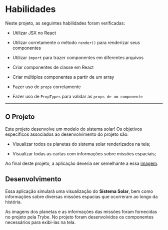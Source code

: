 # Habilidades
Neste projeto, as seguintes habilidades foram verificadas:

  * Utilizar JSX no React

  * Utilizar corretamente o método `render()` para renderizar seus componentes

  * Utilizar `import` para trazer componentes em diferentes arquivos

  * Criar componentes de classe em React

  * Criar múltiplos componentes a partir de um array

  * Fazer uso de `props` corretamente

  * Fazer uso de `PropTypes` para validar as `props de um componente`

---

## O Projeto

Este projeto desenvolve um modelo do sistema solar! Os objetivos específicos associados ao desenvolvimento do projeto são:

  * Visualizar todos os planetas do sistema solar renderizados na tela;

  * Visualizar todas as cartas com informações sobre missões espaciais;

Ao final deste projeto, a aplicação deveria ser semelhante a essa [imagem](https://www.figma.com/file/vcire16CytAa1QWrriuunm/Sistema-Solar?node-id=0%3A1).

## Desenvolvimento

Essa aplicação simulará uma visualização do **Sistema Solar**, bem como informações sobre diversas missões espacias que ocorreram ao longo da história.

As imagens dos planetas e as informações das missões foram fornecidas no projeto pela Trybe. No projeto foram desenvolvidos os componentes necessários para exibi-las na tela.

